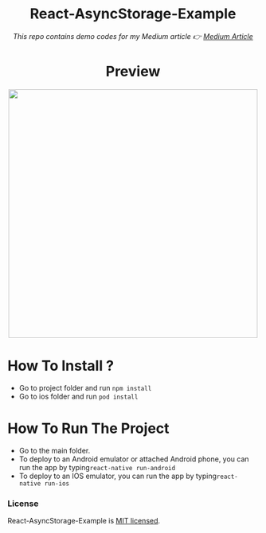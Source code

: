 <div align="center">
  
# React-AsyncStorage-Example

<i>This repo contains demo codes for my Medium article 👉  <a href="https://medium.com/@tsafaelmali/react-native-asyncstorage-kullan%C4%B1m%C4%B1-596db6162c0" target="_blank">Medium Article</a></i>

# Preview 

<img src="https://miro.medium.com/max/350/1*xsw0OrJJRbJOSoSaYTqltg.gif" height=500>

</div>

# How To Install ? 

- Go to project folder and run ```npm install``` 
- Go to ios folder and run ```pod install```

# How To Run The Project
- Go to the main folder.
- To deploy to an Android emulator or attached Android phone, you can run the app by typing```react-native run-android``` 
- To deploy to an IOS emulator, you can run the app by typing```react-native run-ios``` 

### License

React-AsyncStorage-Example is [MIT licensed](./LICENSE).
